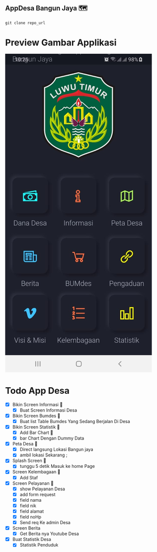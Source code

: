 ## AppDesa Bangun Jaya 🗺
````
git clone repo_url
````

# Preview Gambar Applikasi

![Image description](screen.jpeg)

# Todo App Desa

 * [x] Bikin Screen Informasi 💁
    * [x] Buat Screen Informasi Desa

 * [x] Bikin Screen Bumdes 💁
    * [x] Buat list Table Bumdes Yang Sedang Berjalan Di Desa

 * [x] Bikin Screen Statistik 💁
    * [x] Add Bar Chart 🍁
    * [x] bar Chart Dengan Dummy Data

* [x] Peta Desa 🍁
    * [x] Direct langsung Lokasi Bangun jaya
    * [x] ambil lokasi Sekarang ;

* [x] Splash Screen 🍁
    * [x] tunggu 5 detik Masuk ke home Page

* [x] Screen Kelembagaan 🍁
    * [x] Add Staf 

* [x] Screen Pelayanan 🍁
    * [x] show Pelayanan Desa
    * [x] add form  request
    * [x] field nama 
    * [x] field nik
    * [x] field alamat
    * [x] field noHp
    * [x] Send req Ke admin Desa

* [x] Screen Berita
    * [x] Get Berita nya Youtube Desa

* [x] Buat Statistik Desa 
    * [x] Statistik Penduduk 
